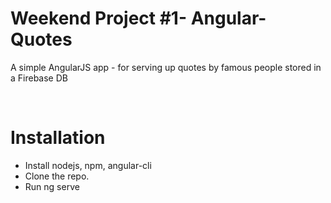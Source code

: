 Weekend Project #1- Angular-Quotes
================

A simple AngularJS app - for serving up quotes by famous people stored in a Firebase DB

 

Installation
========
- Install nodejs, npm, angular-cli
- Clone the repo. 
- Run ng serve
